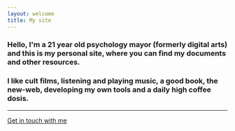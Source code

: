 ```yaml
---
layout: welcome
title: My site
---
```



<!--
<center><img src="img/mecir.png"/></center>
-->



### Hello, I'm a 21 year old psychology mayor (formerly digital arts) and this is my personal site, where you can find my documents and other resources.

### I like cult films, listening and playing music, a good book, the new-web, developing my own tools and a daily high coffee dosis.


---

[Get in touch with me][1]

[1]: https://alex-esc.github.io/en_us/contact.html

<!--

{% for post in site.posts %}

<article class='post'>
  <h1 class='post-title'>
    <a href="{{ site.path }}{{ post.url }}">
      {{ post.title }}
    </a>
  </h1>
  <div class="post-date">{{ post.date | date: "%b %-d, %Y" }}</div>
  {{ post.content }}
</article>

{% endfor %}

-->
